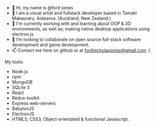 - 👋 Hi, my name is @ford-jones
- 👀 I am a visual artist and fullstack developer based in Tamaki Makauraru, Aotearoa. (Auckland, New Zealand.)
- 🌱 I'm currently working with and learning about OOP & 3D environments, as well as; making native desktop applications using electron.js
- 💞️ I’m looking to collaborate on open source full-stack software development and game development. 
- 📫 Contact me here on github or at fordnicholasjones@gmail.com :)

My tools:
+ Node.js
+ npm
+ MongoDB
+ SQLite 3
+ React
+ Redux-toolkit
+ Express web-servers
+ BabylonJS
+ ElectronJS
+ HTML5, CSS3, Object-orientated & functional Javascript. 

<!---
ford-jones/ford-jones is a ✨ special ✨ repository because its `README.md` (this file) appears on your GitHub profile.
You can click the Preview link to take a look at your changes.
--->
